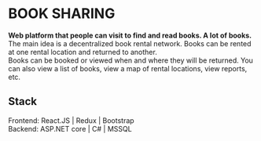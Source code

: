 # BOOK SHARING

**Web platform that people can visit to find and read books. A lot of books.**  
The main idea is a decentralized book rental network. Books can be rented at one rental location and returned to another.  
Books can be booked or viewed when and where they will be returned. You can also view a list of books, view a map of rental locations, view reports, etc.

## Stack
Frontend: React.JS | Redux | Bootstrap   
Backend: ASP.NET core | C# | MSSQL
